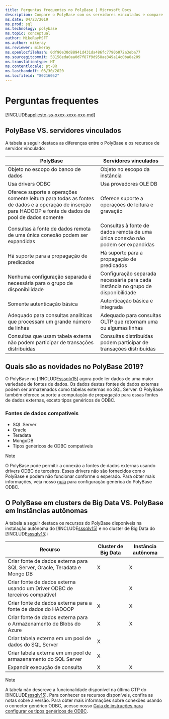 ```yaml
---
title: Perguntas frequentes no PolyBase | Microsoft Docs
description: Compare o PolyBase com os servidores vinculados e compare o PolyBase em Clusters de Big Data com o PolyBase em instâncias autônomas. Descubra as novidades no PolyBase 2019.
ms.date: 04/23/2019
ms.prod: sql
ms.technology: polybase
ms.topic: conceptual
author: MikeRayMSFT
ms.author: mikeray
ms.reviewer: mikeray
ms.openlocfilehash: 0df90e30d88941d431da486fc7790b072a3eba77
ms.sourcegitcommit: 58158eda0aa0d7f87f9d958ae349a14c0ba8a209
ms.translationtype: HT
ms.contentlocale: pt-BR
ms.lasthandoff: 03/30/2020
ms.locfileid: "80216052"
---
```

# <a name="frequently-asked-questions"></a>Perguntas frequentes

[!INCLUDE[appliesto-ss-xxxx-xxxx-xxx-md](../../includes/appliesto-ss-xxxx-xxxx-xxx-md.md)]

## <a name="polybase-vs-linked-servers"></a>PolyBase VS. servidores vinculados
A tabela a seguir destaca as diferenças entre o PolyBase e os recursos de servidor vinculado:

|PolyBase | Servidores vinculados|
|--------------------------|--------------------------|  
|Objeto no escopo do banco de dados|Objeto no escopo da instância|
|Usa drivers ODBC|Usa provedores OLE DB|
|Oferece suporte a operações somente leitura para todas as fontes de dados e a operação de inserção para HADOOP e fonte de dados de pool de dados somente|Oferece suporte a operações de leitura e gravação|
|Consultas à fonte de dados remota de uma única conexão podem ser expandidas |Consultas à fonte de dados remota de uma única conexão não podem ser expandidas|
|Há suporte para a propagação de predicados|Há suporte para a propagação de predicados|
|Nenhuma configuração separada é necessária para o grupo de disponibilidade|Configuração separada necessária para cada instância no grupo de disponibilidade|
|Somente autenticação básica|Autenticação básica e integrada|
|Adequado para consultas analíticas que processam um grande número de linhas|Adequado para consultas OLTP que retornam uma ou algumas linhas|
|Consultas que usam tabela externa não podem participar de transações distribuídas|Consultas distribuídas podem participar de transações distribuídas|

## <a name="whats-new-in-polybase-2019"></a>Quais são as novidades no PolyBase 2019? 

O PolyBase no [!INCLUDE[sssqlv15](../../includes/sssqlv15-md.md)] agora pode ler dados de uma maior variedade de fontes de dados. Os dados destas fontes de dados externas podem ser armazenados como tabelas externas no SQL Server. O PolyBase também oferece suporte a computação de propagação para essas fontes de dados externas, exceto tipos genéricos de ODBC.

### <a name="compatible-data-sources"></a>Fontes de dados compatíveis

- SQL Server
- Oracle
- Teradata
- MongoDB
- Tipos genéricos de ODBC compatíveis
  
> [!NOTE]
> O PolyBase pode permitir a conexão a fontes de dados externas usando drivers ODBC de terceiros. Esses drivers não são fornecidos com o PolyBase e podem não funcionar conforme o esperado. Para obter mais informações, veja nosso [guia](../../relational-databases/polybase/polybase-configure-odbc-generic.md) para configuração genérica do PolyBase ODBC.  

## <a name="polybase-in-big-data-clusters-vs-polybase-in-stand-alone-instances"></a>O PolyBase em clusters de Big Data VS. PolyBase em Instâncias autônomas

A tabela a seguir destaca os recursos do PolyBase disponíveis na instalação autônoma do [!INCLUDE[sssqlv15](../../includes/sssqlv15-md.md)] e no cluster de Big Data do [!INCLUDE[sssqlv15](../../includes/sssqlv15-md.md)]:

|Recurso |Cluster de Big Data|Instância autônoma|
|--------------------------|--------------------------|---------|   
|Criar fonte de dados externa para SQL Server, Oracle, Teradata e Mongo DB |X|X |
|Criar fonte de dados externa usando um Driver ODBC de terceiros compatível | | X|
|Criar fonte de dados externa para a fonte de dados do HADOOP | X| X|
|Criar fonte de dados externa para o Armazenamento de Blobs do Azure | X| X|
|Criar tabela externa em um pool de dados do SQL Server | X| |
|Criar tabela externa em um pool de armazenamento do SQL Server | X| |
|Expandir execução de consulta | X| X|

> [!NOTE]
>A tabela não descreve a funcionalidade disponível na última CTP do [!INCLUDE[sssqlv15](../../includes/sssqlv15-md.md)]. Para conhecer os recursos disponíveis, confira as notas sobre a versão. Para obter mais informações sobre conexões usando o conector genérico ODBC, acesse nosso [Guia de instruções para configurar os tipos genéricos de ODBC](polybase-configure-odbc-generic.md).